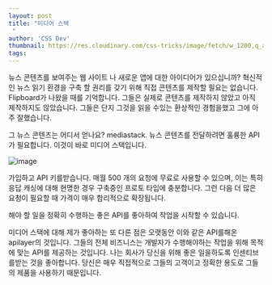 ```yaml
---
layout: post
title: "미디어 스택
 "
author: 'CSS Dev'
thumbnail: https://res.cloudinary.com/css-tricks/image/fetch/w_1200,q_auto,f_auto/https://css-tricks.com/wp-content/uploads/2020/11/Screen-Shot-2020-11-12-at-8.32.48-AM.png
tags: 
---
```



뉴스 콘텐츠를 보여주는 웹 사이트 나 새로운 앱에 대한 아이디어가 있으십니까?
 혁신적인 뉴스 읽기 환경을 구축 할 권리를 갖기 위해 직접 콘텐츠를 제작할 필요는 없습니다.
 Flipboard가 나왔을 때를 기억합니다.
 그들은 실제로 콘텐츠를 제작하지 않았고 아직 제작하지도 않았습니다. 그들은 단지 그것을 읽을 수있는 환상적인 경험을했고 그에 아주 잘했습니다.
 

그 뉴스 콘텐츠는 어디서 얻나요?
 mediastack.
 뉴스 콘텐츠를 전달하려면 훌륭한 API가 필요합니다. 이것이 바로 미디어 스택입니다.
 

![image](https://i1.wp.com/css-tricks.com/wp-content/uploads/2020/11/Screen-Shot-2020-11-12-at-8.32.48-AM-1.png?resize=1024%2C623&ssl=1)

가입하고 API 키를받습니다.
 매월 500 개의 요청에 무료로 사용할 수 있으며, 이는 특히 응답 캐싱에 대해 현명한 경우 구축중인 프로토 타입에 충분합니다.
 그런 다음 더 많은 요청이 필요할 때 가격이 매우 합리적으로 확장됩니다.
 

해야 할 일을 정확히 수행하는 좋은 API를 좋아하여 작업을 시작할 수 있습니다.
 

미디어 스택에 대해 제가 좋아하는 또 다른 점은 오랫동안 이와 같은 API를해온 apilayer의 것입니다.
 그들의 전체 비즈니스는 개발자가 수행해야하는 작업을 위해 목적에 맞는 API를 제공하는 것입니다.
 나는 회사가 당신을 위해 좋은 일을하도록 인센티브를받는 것을 좋아합니다. 당신은 매우 직접적으로 그들의 고객이고 정확한 용도로 그들의 제품을 사용하기 때문입니다.
 